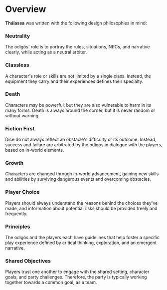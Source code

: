 # Overview

**Thálassa** was written with the following design philosophies in mind:

### Neutrality  
The odigós' role is to portray the rules, situations, NPCs, and narrative clearly, while acting as a neutral arbiter.

### Classless  
A character's role or skills are not limited by a single class. Instead, the equipment they carry and their experiences defines their specialty.

### Death
Characters may be powerful, but they are also vulnerable to harm in its many forms. Death is always around the corner, but it is never random or without warning.

### Fiction First  
Dice do not always reflect an obstacle's difficulty or its outcome. Instead, success and failure are arbitrated by the odigós in dialogue with the players, based on in-world elements.

### Growth  
Characters are changed through in-world advancement, gaining new skills and abilities by surviving dangerous events and overcoming obstacles.

### Player Choice  
Players should always understand the reasons behind the choices they've made, and information about potential risks should be provided freely and frequently.

### Principles  
The odigós and the players each have guidelines that help foster a specific play experience defined by critical thinking, exploration, and an emergent narrative.

### Shared Objectives
Players trust one another to engage with the shared setting, character goals, and party challenges. Therefore, the party is typically working together towards a common goal, as a team.